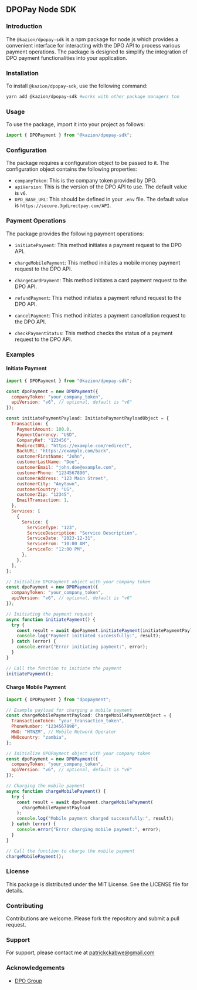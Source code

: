 ## DPOPay Node SDK

### Introduction

The `@kazion/dpopay-sdk` is a npm package for node js which provides a convenient interface for interacting with the DPO API to process various payment operations. The package is designed to simplify the integration of DPO payment functionalities into your application.

### Installation

To install `@kazion/dpopay-sdk`, use the following command:

```bash
yarn add @kazion/dpopay-sdk #works with other package managers too
```

### Usage

To use the package, import it into your project as follows:

```javascript
import { DPOPayment } from "@kazion/dpopay-sdk";
```

### Configuration

The package requires a configuration object to be passed to it. The configuration object contains the following properties:

- `companyToken`: This is the company token provided by DPO.
- `apiVersion`: This is the version of the DPO API to use. The default value is `v6`.
- `DPO_BASE_URL`: This should be defined in your `.env` file. The default value is `https://secure.3gdirectpay.com/API`.

### Payment Operations

The package provides the following payment operations:

- `initiatePayment`: This method initiates a payment request to the DPO API.

- `chargeMobilePayment`: This method initiates a mobile money payment request to the DPO API.

- `chargeCardPayment`: This method initiates a card payment request to the DPO API.

- `refundPayment`: This method initiates a payment refund request to the DPO API.

- `cancelPayment`: This method initiates a payment cancellation request to the DPO API.

- `checkPaymentStatus`: This method checks the status of a payment request to the DPO API.

### Examples

#### Initiate Payment

```javascript
import { DPOPayment } from "@kazion/dpopay-sdk";

const dpoPayment = new DPOPayment({
  companyToken: "your_company_token",
  apiVersion: "v6", // optional, default is "v6"
});

const initiatePaymentPayload: InitiatePaymentPayloadObject = {
  Transaction: {
    PaymentAmount: 100.0,
    PaymentCurrency: "USD",
    CompanyRef: "123456",
    RedirectURL: "https://example.com/redirect",
    BackURL: "https://example.com/back",
    customerFirstName: "John",
    customerLastName: "Doe",
    customerEmail: "john.doe@example.com",
    customerPhone: "1234567890",
    customerAddress: "123 Main Street",
    customerCity: "Anytown",
    customerCountry: "US",
    customerZip: "12345",
    EmailTransaction: 1,
  },
  Services: [
    {
      Service: {
        ServiceType: "123",
        ServiceDescription: "Service Description",
        ServiceDate: "2023-12-31",
        ServiceFrom: "10:00 AM",
        ServiceTo: "12:00 PM",
      },
    },
  ],
};

// Initialize DPOPayment object with your company token
const dpoPayment = new DPOPayment({
  companyToken: "your_company_token",
  apiVersion: "v6", // optional, default is "v6"
});

// Initiating the payment request
async function initiatePayment() {
  try {
    const result = await dpoPayment.initiatePayment(initiatePaymentPayload);
    console.log("Payment initiated successfully:", result);
  } catch (error) {
    console.error("Error initiating payment:", error);
  }
}

// Call the function to initiate the payment
initiatePayment();
```

#### Charge Mobile Payment

```javascript
import { DPOPayment } from "dpopayment";

// Example payload for charging a mobile payment
const chargeMobilePaymentPayload: ChargeMobilePaymentObject = {
  TransactionToken: "your_transaction_token",
  PhoneNumber: "1234567890",
  MNO: "MTNZM", // Mobile Network Operator
  MNOcountry: "zambia",
};

// Initialize DPOPayment object with your company token
const dpoPayment = new DPOPayment({
  companyToken: "your_company_token",
  apiVersion: "v6", // optional, default is "v6"
});

// Charging the mobile payment
async function chargeMobilePayment() {
  try {
    const result = await dpoPayment.chargeMobilePayment(
      chargeMobilePaymentPayload
    );
    console.log("Mobile payment charged successfully:", result);
  } catch (error) {
    console.error("Error charging mobile payment:", error);
  }
}

// Call the function to charge the mobile payment
chargeMobilePayment();
```

### License

This package is distributed under the MIT License. See the LICENSE file for details.

### Contributing

Contributions are welcome. Please fork the repository and submit a pull request.

### Support

For support, please contact me at patrickckabwe@gmail.com

### Acknowledgements

- [DPO Group](https://www.directpay.online/)
